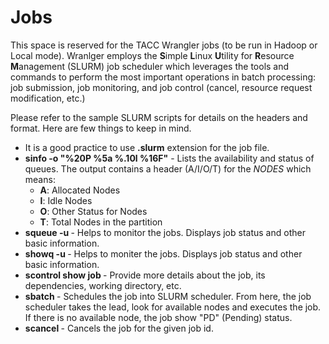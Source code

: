 # Jobs

This space is reserved for the TACC Wrangler jobs (to be run in Hadoop or Local mode). Wranlger employs the **S**imple **L**inux **U**tility for **R**esource **M**anagement (SLURM) job scheduler which leverages the tools and commands to perform the most important operations in batch processing: job submission, job monitoring, and job control (cancel, resource request modification, etc.)

Please refer to the sample SLURM scripts for details on the headers and format. Here are few things to keep in mind.

* It is a good practice to use **.slurm** extension for the job file.
* **sinfo -o "%20P %5a %.10l %16F"** - Lists the availability and status of queues. The output contains a header (A/I/O/T) for the *NODES* which means:
    * **A**: Allocated Nodes
    * **I**: Idle Nodes
    * **O**: Other Status for Nodes
    * **T**: Total Nodes in the partition
* **squeue -u <username>** - Helps to monitor the jobs. Displays job status and other basic information.
* **showq -u <username>** - Helps to moniter the jobs. Displays job status and other basic information.
* **scontrol show job <job id>** - Provide more details about the job, its dependencies, working directory, etc.
* **sbatch <job file>** - Schedules the job into SLURM scheduler. From here, the job scheduler takes the lead, look for available nodes and executes the job. If there is no available node, the job show "PD" (Pending) status.
* **scancel <job id>** - Cancels the job for the given job id.
